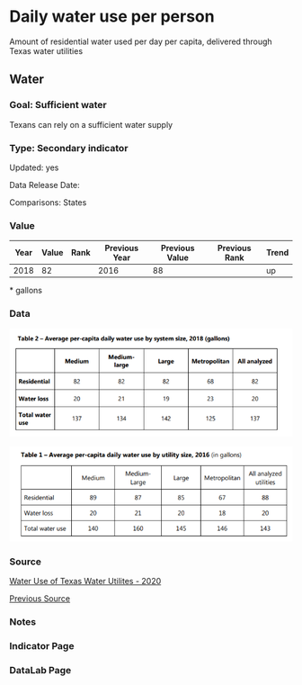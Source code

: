 # Daily water use per person

Amount of residential water used per day per capita, delivered through Texas water utilities

## Water

### Goal: Sufficient water

Texans can rely on a sufficient water supply

### Type: Secondary indicator

Updated: yes

Data Release Date: 


Comparisons: States

### Value

| Year      |  Value      | Rank        | Previous Year | Previous Value | Previous Rank | Trend | 
| ----------- | ----------- | ----------- | ----------- | ----------- | ----------- | -----------|
|   2018       |    82      |             |      2016   |     88      |             |    up      | 

\* gallons

### Data

![2018](./2018_water.PNG)

![2016](./2016_water.PNG)

### Source

[Water Use of Texas Water Utilites - 2020](http://www.twdb.texas.gov/publications/reports/special_legislative_reports/doc/2021_WaterUseofTexasWaterUtilities.pdf)

[Previous Source](http://www.twdb.texas.gov/publications/reports/special_legislative_reports/doc/Water-Use-of-Texas-Water-Utilities-86th-Legislative.pdf)

### Notes


### Indicator Page


### DataLab Page